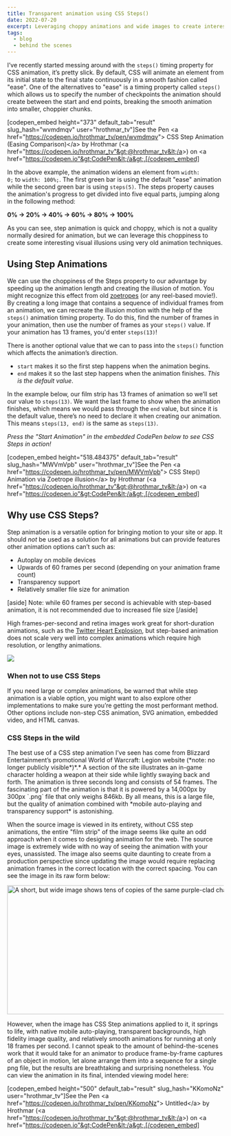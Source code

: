 ```yaml
---
title: Transparent animation using CSS Steps()
date: 2022-07-20
excerpt: Leveraging choppy animations and wide images to create interesting visual illusions using very old animation techniques.
tags:
  - blog
  - behind the scenes
---
```


I’ve recently started messing around with the `steps()` timing property for CSS animation, it’s pretty slick. By default, CSS will animate an element from its initial state to the final state continuously in a smooth fashion called "ease". One of the alternatives to "ease" is a timing property called `steps()` which allows us to specify the number of checkpoints the animation should create between the start and end points, breaking the smooth animation into smaller, choppier chunks.

[codepen_embed height="373" default_tab="result" slug_hash="wvmdmqv" user="hrothmar_tv"]See the Pen &lt;a href="https://codepen.io/hrothmar_tv/pen/wvmdmqv"&gt;
CSS Step Animation (Easing Comparison)&lt;/a&gt; by Hrothmar (&lt;a href="https://codepen.io/hrothmar_tv"&gt;@hrothmar_tv&lt;/a&gt;)
on &lt;a href="https://codepen.io"&gt;CodePen&lt;/a&gt;.[/codepen_embed]

In the above example, the animation widens an element from `width: 0;` to `width: 100%;`. The first green bar is using the default "ease" animation while the second green bar is using `steps(5)`. The steps property causes the animation's progress to get divided into five equal parts, jumping along in the following method:

**0% -&gt; 20% -&gt; 40% -&gt; 60% -&gt; 80% -&gt; 100%**

As you can see, step animation is quick and choppy, which is not a quality normally desired for animation, but we can leverage this choppiness to create some interesting visual illusions using very old animation techniques.

## Using Step Animations
We can use the choppiness of the Steps property to our advantage by speeding up the animation length and creating the illusion of motion. You might recognize this effect from old [zoetropes](https://en.wikipedia.org/wiki/Zoetrope) (or any reel-based movie!). By creating a long image that contains a sequence of individual frames from an animation, we can recreate the illusion motion with the help of the `steps()` animation timing property. To do this, find the number of frames in your animation, then use the number of frames as your `steps()` value. If your animation has 13 frames, you'd enter `steps(13)`!

There is another optional value that we can to pass into the `steps()` function which affects the animation’s direction.
- `start` makes it so the first step happens when the animation begins.
- `end` makes it so the last step happens when the animation finishes.
*This is the default value*.


In the example below, our film strip has 13 frames of animation so we’ll set our value to `steps(13)`. We want the last frame to show when the animation finishes, which means we would pass through the `end` value, but since it is the default value, there’s no need to declare it when creating our animation. This means `steps(13, end)` is the same as `steps(13)`.

*Press the "Start Animation" in the embedded CodePen below to see CSS Steps in action!*

[codepen_embed height="518.484375" default_tab="result" slug_hash="MWVmVpb" user="hrothmar_tv"]See the Pen &lt;a href="https://codepen.io/hrothmar_tv/pen/MWVmVpb"&gt;
CSS Step() Animation via Zoetrope illusion&lt;/a&gt; by Hrothmar (&lt;a href="https://codepen.io/hrothmar_tv"&gt;@hrothmar_tv&lt;/a&gt;)
on &lt;a href="https://codepen.io"&gt;CodePen&lt;/a&gt;.[/codepen_embed]

## Why use CSS Steps?
Step animation is a versatile option for bringing motion to your site or app. It should *not* be used as a solution for all animations but can provide features other animation options can’t such as:
- Autoplay on mobile devices
- Upwards of 60 frames per second (depending on your animation frame count)
- Transparency support
- Relatively smaller file size for animation


[aside]
Note: while 60 frames per second is achievable with step-based animation, it is not recommended due to increased file size
[/aside]

High frames-per-second and retina images work great for short-duration animations, such as the [Twitter Heart Explosion](https://medium.com/@chrismabry/how-did-they-do-that-the-twitter-like-animation-2a473b658e43), but step-based animation does not scale very well into complex animations which require high resolution, or lengthy animations.

<img src="https://miro.medium.com/max/1400/1*MTZW1G1mE7LSX1CnhTYeHA.png" />

<h3>When not to use CSS Steps</h3>
If you need large or complex animations, be warned that while step animation is a viable option, you might want to also explore other implementations to make sure you’re getting the most performant method. Other options include non-step CSS animation, SVG animation, embedded video, and HTML canvas.
<h3>CSS Steps in the wild</h3>
The best use of a CSS step animation I’ve seen has come from Blizzard Entertainment’s promotional World of Warcraft: Legion website (*note: no longer publicly visible*)*.* A section of the site illustrates an in-game character holding a weapon at their side while lightly swaying back and forth. The animation is three seconds long and consists of 54 frames. The fascinating part of the animation is that it is powered by a 14,000px by 300px `.png` file that only weighs 846kb. By all means, this is a large file, but the quality of animation combined with *mobile auto-playing and transparency support* is astonishing.

When the source image is viewed in its entirety, without CSS step animations, the entire "film strip" of the image seems like quite an odd approach when it comes to designing animation for the web. The source image is extremely wide with no way of seeing the animation with your eyes, unassisted. The image also seems quite daunting to create from a production perspective since updating the image would require replacing animation frames in the correct location with the correct spacing. You can see the image in its raw form below:

<img src="https://hrothmar.com/wp-content/uploads/2022/07/warlock-zoetrope.png" alt="A short, but wide image shows tens of copies of the same purple-clad character standing next to each other. Each copy of the person changes slightly, showing one frame of animation's difference between each other." width="14040" height="300" />

However, when the image has CSS Step animations applied to it, it springs to life, with native mobile auto-playing, transparent backgrounds, high fidelity image quality, and relatively smooth animations for running at only 18 frames per second. I cannot speak to the amount of behind-the-scenes work that it would take for an animator to produce frame-by-frame captures of an object in motion, let alone arrange them into a sequence for a single png file, but the results are breathtaking and surprising nonetheless. You can view the animation in its final, intended viewing model here:

[codepen_embed height="500" default_tab="result" slug_hash="KKomoNz" user="hrothmar_tv"]See the Pen &lt;a href="https://codepen.io/hrothmar_tv/pen/KKomoNz"&gt;
Untitled&lt;/a&gt; by Hrothmar (&lt;a href="https://codepen.io/hrothmar_tv"&gt;@hrothmar_tv&lt;/a&gt;)
on &lt;a href="https://codepen.io"&gt;CodePen&lt;/a&gt;.[/codepen_embed]
